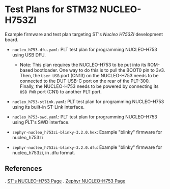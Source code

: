 # Test Plans for STM32 NUCLEO-H753ZI

Example firmware and test plan targeting ST's *Nucleo H753ZI* development board.

- `nucleo_h753-dfu.yaml`: PLT test plan for programming NUCLEO-H753 using USB DFU.
  * Note: This plan requires the NUCLEO-H753 to be put into its ROM-based bootloader. One way to do this is to pull the BOOT0 pin to 3v3. Then, the `User USB` port (CN13) on the NUCLEO-H753 needs to be connected to the DUT USB-C port on the rear of the PLT-300. Finally, the NUCLEO-H753 needs to be powered by connecting its `USB PWR` port (CN1) to another PLT port.

- `nucleo_h753-stlink.yaml`: PLT test plan for programming NUCLEO-H753 using its built-in ST-Link interface.
- `nucleo_h753-swd.yaml`: PLT test plan for programming NUCLEO-H753 using PLT's SWD interface.
- `zephyr-nucleo_h753zi-blinky-3.2.0.hex`: Example "blinky" firmware for nucleo\_h753zi
- `zephyr-nucleo_h753zi-blinky-3.2.0.dfu`: Example "blinky" firmware for nucleo\_h753zi, in .dfu format.

## References

. [ST's NUCLEO-H753 Page](https://www.st.com/en/evaluation-tools/nucleo-h753zi.html)
. [Zephyr NUCLEO-H753 Page](https://docs.zephyrproject.org/latest/boards/arm/nucleo_h753zi/doc/index.html)
